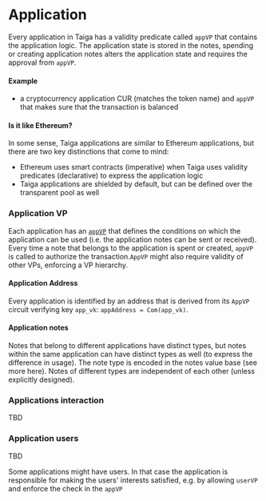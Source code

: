 # Application

Every application in Taiga has a validity predicate called `appVP` that contains the application logic. The application state is stored in the notes, spending or creating application notes alters the application state and requires the approval from `appVP`.

#### Example

- a cryptocurrency application CUR (matches the token name) and `appVP` that makes sure that the transaction is balanced

#### Is it like Ethereum?

In some sense, Taiga applications are similar to Ethereum applications, but there are two key distinctions that come to mind:
* Ethereum uses smart contracts (imperative) when Taiga uses validity predicates (declarative) to express the application logic
* Taiga applications are shielded by default, but can be defined over the transparent pool as well


### Application VP
Each application has an [`appVP`](./validity-predicates.md) that defines the conditions on which the application can be used (i.e. the application notes can be sent or received). Every time a note that belongs to the application is spent or created, `appVP` is called to authorize the transaction.`AppVP` might also require validity of other VPs, enforcing a VP hierarchy.

#### Application Address
Every application is identified by an address that is derived from its `AppVP` circuit verifying key `app_vk`:
`appAddress = Com(app_vk)`. 

#### Application notes

Notes that belong to different applications have distinct types, but notes within the same application can have distinct types as well (to express the difference in usage). The note type is encoded in the notes value base (see more here). Notes of different types are independent of each other (unless explicitly designed).

### Applications interaction
TBD

### Application users
TBD

Some applications might have users. In that case the application is responsible for making the users' interests satisfied, e.g. by allowing `userVP` and enforce the check in the `appVP`